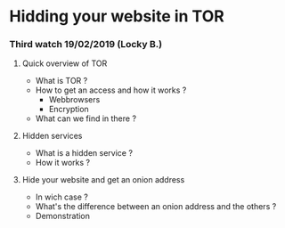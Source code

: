 
# Hidding your website in TOR
### Third watch 19/02/2019 (Locky B.)

1. Quick overview of TOR
    - What is TOR ?
    - How to get an access and how it works ?
        - Webbrowsers
        - Encryption
    - What can we find in there ?
     


2. Hidden services
    - What is a hidden service ?
    - How it works ?


3. Hide your website and get an onion address
    - In wich case ?
	- What's the difference between an onion address and the others ?
    - Demonstration


